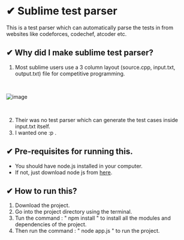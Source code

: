 # ✔ Sublime test parser
This is a test parser which can automatically parse the tests in from websites like codeforces, codechef, atcoder etc.

## ✔ Why did I make sublime test parser?
1. Most sublime users use a 3 column layout (source.cpp, input.txt, output.txt) file for competitive programming. 
<br>

![image](https://user-images.githubusercontent.com/58136319/148670353-6af45b01-55b5-4ff9-9f8f-a559c5a41371.png)

<br>

2. Their was no test parser which can generate the test cases inside input.txt itself. 
3. I wanted one :p .

## ✔ Pre-requisites for running this.
- You should have node.js installed in your computer. 
- If not, just download node js from <a href="https://nodejs.org/en/">here</a>.

## ✔ How to run this?
1. Download the project.
2. Go into the project directory using the terminal.
3. Tun the command : " npm install " to install all the modules and dependencies of the project.
4. Then run the command : " node app.js " to run the project.
